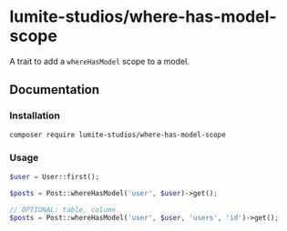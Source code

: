 # lumite-studios/where-has-model-scope

A trait to add a `whereHasModel` scope to a model.

## Documentation

### Installation

```bash
composer require lumite-studios/where-has-model-scope
```

### Usage

```php
$user = User::first();

$posts = Post::whereHasModel('user', $user)->get();

// OPTIONAL: table, column
$posts = Post::whereHasModel('user', $user, 'users', 'id')->get();
```
